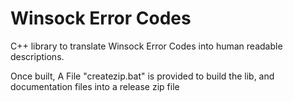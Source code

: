 # Winsock Error Codes
C++ library to translate Winsock Error Codes into human readable descriptions.

Once built, A File "createzip.bat" is provided to build the lib, and documentation files into a release zip file
